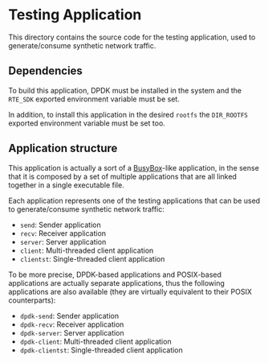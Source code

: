 # Testing Application

This directory contains the source code for the testing application, used to generate/consume synthetic network traffic.

## Dependencies

To build this application, DPDK must be installed in the system and the `RTE_SDK` exported environment variable must be set.

In addition, to install this application in the desired `rootfs` the `DIR_ROOTFS` exported environment variable must be set too.

## Application structure

This application is actually a sort of a [BusyBox](https://en.wikipedia.org/wiki/BusyBox)-like application, in the sense that it is composed by a set of multiple applications that are all linked together in a single executable file.

Each application represents one of the testing applications that can be used to generate/consume synthetic network traffic:
 - `send`: Sender application
 - `recv`: Receiver application
 - `server`: Server application
 - `client`: Multi-threaded client application
 - `clientst`: Single-threaded client application

To be more precise, DPDK-based applications and POSIX-based applications are actually separate applications, thus the following applications are also available (they are virtually equivalent to their POSIX counterparts):
 - `dpdk-send`: Sender application
 - `dpdk-recv`: Receiver application
 - `dpdk-server`: Server application
 - `dpdk-client`: Multi-threaded client application
 - `dpdk-clientst`: Single-threaded client application
